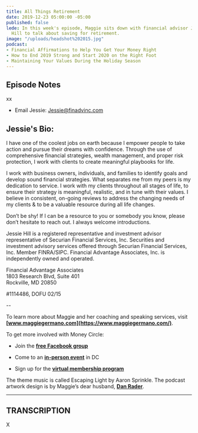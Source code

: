 ```yaml
---
title: All Things Retirement
date: 2019-12-23 05:00:00 -05:00
published: false
lede: In this week's episode, Maggie sits down with financial advisor Jessie Echard
  Hill to talk about saving for retirement.
image: "/uploads/headshot%202015.jpg"
podcast:
- Financial Affirmations to Help You Get Your Money Right
- How to End 2019 Strong and Start 2020 on the Right Foot
- Maintaining Your Values During the Holiday Season
---
```


## Episode Notes

xx

* Email Jessie: Jessie@finadvinc.com 

## **Jessie's Bio:**

I have one of the coolest jobs on earth because I empower people to take action and pursue their dreams with confidence. Through the use of comprehensive financial strategies, wealth management, and proper risk protection, I work with clients to create meaningful playbooks for life.

I work with business owners, individuals, and families to identify goals and develop sound financial strategies. What separates me from my peers is my dedication to service. I work with my clients throughout all stages of life, to ensure their strategy is meaningful, realistic, and in tune with their values. I believe in consistent, on-going reviews to address the changing needs of my clients & to be a valuable resource during all life changes.

Don’t be shy! If I can be a resource to you or somebody you know, please don’t hesitate to reach out. I always welcome introductions.

Jessie Hill is a registered representative and investment advisor representative of Securian Financial Services, Inc. Securities and investment advisory services offered through Securian Financial Services, Inc. Member FINRA/SIPC. Financial Advantage Associates, Inc. is independently owned and operated.

Financial Advantage Associates\
1803 Research Blvd, Suite 401\
Rockville, MD 20850

\#1114486, DOFU 02/15

--

To learn more about Maggie and her coaching and speaking services, visit **[www.maggiegermano.com](https://www.maggiegermano.com/)**.

To get more involved with Money Circle:

* Join the **[free Facebook group](https://www.facebook.com/groups/MoneyCircleGroup)**

* Come to an **[in-person event](https://www.maggiegermano.com/moneycircle/)** in DC

* Sign up for the **[virtual membership program](https://maggiegermano.podia.com/inner-circle)**

The theme music is called Escaping Light by Aaron Sprinkle. The podcast artwork design is by Maggie’s dear husband, **[Dan Rader](https://danrdesign.com/)**.

---

## TRANSCRIPTION

X